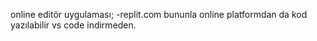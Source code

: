 online editör uygulaması;
-replit.com
bununla online platformdan da kod yazılabilir vs code indirmeden.